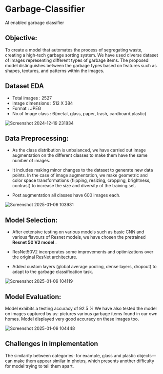 # Garbage-Classifier
AI enabled garbage classifier

## Objective:
To create a model that automates the process of segregating waste, creating a high-tech garbage sorting system. We have used diverse dataset of images representing different types of garbage items. The proposed model distinguishes between the garbage types based on features such as shapes, textures, and patterns within the images.


## Dataset EDA
*	Total images : 2527
*	Image dimensions : 512 X 384
*	Format : JPEG
*	No.of Image class : 6(metal, glass, paper, trash, cardboard,plastic)
  
  ![Screenshot 2024-12-19 231834](https://github.com/user-attachments/assets/2671ae4e-780d-46d7-aa27-908c681d8543)


## Data Preprocessing:
* As the class distribution is unbalanced, we have carried out image augmentation on the different classes to make them have the same number of images. 

* It includes making minor changes to the dataset to generate new data points.  In the case of image augmentation, we make geometric and color space transformations (flipping, resizing, cropping, brightness, contrast) to increase the size and diversity of the training set. 

* Post augmentation all classes have 600 images each.
  
![Screenshot 2025-01-09 103931](https://github.com/user-attachments/assets/eeeb5670-ac89-4e8d-a94b-649d1c0f168e)


## Model Selection:
* After extensive testing on various models such as basic CNN and various flavours of Resnet models, we have chosen the pretrained **Resnet 50 V2 model**  .

* ResNet50V2 incorporates some improvements and optimizations over the original ResNet architecture.
  
* Added custom layers (global average pooling, dense layers, dropout) to adapt to the garbage classification task.

![Screenshot 2025-01-09 104119](https://github.com/user-attachments/assets/2b4af4da-a37b-41fc-b477-2940c20291ff)


## Model Evaluation:
Model exhibits a testing accuracy of 92.5 %
We have also tested the model on images captured by us: pictures various garbage items found in our own homes. Model displayed very good accuracy on these images too.

![Screenshot 2025-01-09 104448](https://github.com/user-attachments/assets/b678600d-0fea-4d7c-b516-93b1d557e6b9)


## Challenges in implementation
The similarity between categories: for example, glass and plastic objects—can make them appear similar in photos, which presents another difficulty for model trying to tell them apart.
